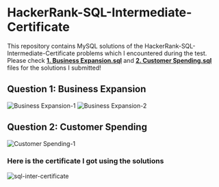 # HackerRank-SQL-Intermediate-Certificate

This repository contains MySQL solutions of the HackerRank-SQL-Intermediate-Certificate problems which I encountered during the test. Please check **<u>1. Business Expansion.sql</u>** and **<u>2. Customer Spending.sql</u>** files for the solutions I submitted!

## Question 1: Business Expansion
![Business Expansion-1](https://user-images.githubusercontent.com/27827295/154382575-9cb62e17-7443-42a0-9abb-832e5a8ecce5.png)
![Business Expansion-2](https://user-images.githubusercontent.com/27827295/154382595-503f2886-45d5-46a5-9883-7a113154632d.png)

## Question 2: Customer Spending
![Customer Spending-1](https://user-images.githubusercontent.com/27827295/154382638-452d9fdb-d2e8-4a1b-b485-4de0a4df8a2f.png)

### Here is the certificate I got using the solutions
![sql-inter-certificate](https://user-images.githubusercontent.com/27827295/154383417-4e3cd37a-aa2d-4926-b803-d503ac2089db.png)
